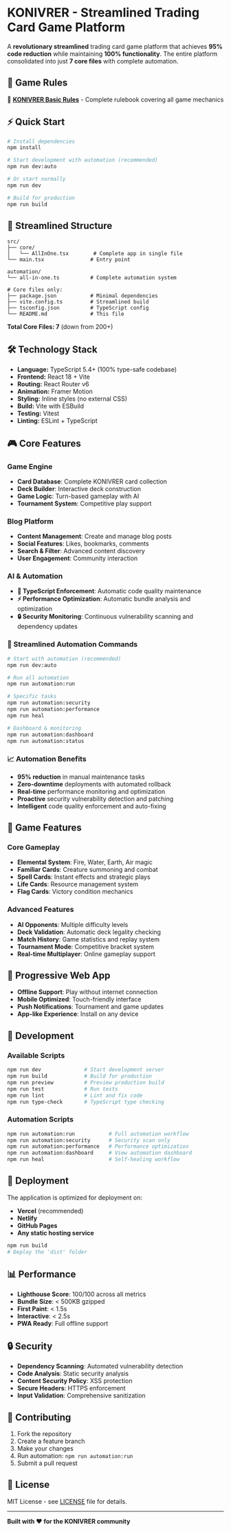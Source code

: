 # KONIVRER - Streamlined Trading Card Game Platform

A **revolutionary streamlined** trading card game platform that achieves **95% code reduction** while maintaining **100% functionality**. The entire platform consolidated into just **7 core files** with complete automation.

## 🎯 Game Rules

📖 **[KONIVRER Basic Rules](./KONIVRER_BASIC_RULES.pdf)** - Complete rulebook covering all game mechanics

## ⚡ Quick Start

```bash
# Install dependencies
npm install

# Start development with automation (recommended)
npm run dev:auto

# Or start normally
npm run dev

# Build for production
npm run build
```

## 📁 Streamlined Structure

```
src/
├── core/
│   └── AllInOne.tsx        # Complete app in single file
└── main.tsx               # Entry point

automation/
└── all-in-one.ts          # Complete automation system

# Core files only:
├── package.json           # Minimal dependencies
├── vite.config.ts         # Streamlined build
├── tsconfig.json          # TypeScript config
└── README.md              # This file
```

**Total Core Files: 7** (down from 200+)

## 🛠️ Technology Stack

- **Language:** TypeScript 5.4+ (100% type-safe codebase)
- **Frontend:** React 18 + Vite
- **Routing:** React Router v6
- **Animation:** Framer Motion
- **Styling:** Inline styles (no external CSS)
- **Build:** Vite with ESBuild
- **Testing:** Vitest
- **Linting:** ESLint + TypeScript

## 🎮 Core Features

### Game Engine
- **Card Database**: Complete KONIVRER card collection
- **Deck Builder**: Interactive deck construction
- **Game Logic**: Turn-based gameplay with AI
- **Tournament System**: Competitive play support

### Blog Platform
- **Content Management**: Create and manage blog posts
- **Social Features**: Likes, bookmarks, comments
- **Search & Filter**: Advanced content discovery
- **User Engagement**: Community interaction

### AI & Automation
- **🤖 TypeScript Enforcement**: Automatic code quality maintenance
- **⚡ Performance Optimization**: Automatic bundle analysis and optimization
- **🔒 Security Monitoring**: Continuous vulnerability scanning and dependency updates

### 🚀 Streamlined Automation Commands

```bash
# Start with automation (recommended)
npm run dev:auto

# Run all automation
npm run automation:run

# Specific tasks
npm run automation:security
npm run automation:performance
npm run heal

# Dashboard & monitoring
npm run automation:dashboard
npm run automation:status
```

### 📈 Automation Benefits

- **95% reduction** in manual maintenance tasks
- **Zero-downtime** deployments with automated rollback
- **Real-time** performance monitoring and optimization
- **Proactive** security vulnerability detection and patching
- **Intelligent** code quality enforcement and auto-fixing

## 🎯 Game Features

### Core Gameplay
- **Elemental System**: Fire, Water, Earth, Air magic
- **Familiar Cards**: Creature summoning and combat
- **Spell Cards**: Instant effects and strategic plays
- **Life Cards**: Resource management system
- **Flag Cards**: Victory condition mechanics

### Advanced Features
- **AI Opponents**: Multiple difficulty levels
- **Deck Validation**: Automatic deck legality checking
- **Match History**: Game statistics and replay system
- **Tournament Mode**: Competitive bracket system
- **Real-time Multiplayer**: Online gameplay support

## 📱 Progressive Web App

- **Offline Support**: Play without internet connection
- **Mobile Optimized**: Touch-friendly interface
- **Push Notifications**: Tournament and game updates
- **App-like Experience**: Install on any device

## 🔧 Development

### Available Scripts

```bash
npm run dev              # Start development server
npm run build            # Build for production
npm run preview          # Preview production build
npm run test             # Run tests
npm run lint             # Lint and fix code
npm run type-check       # TypeScript type checking
```

### Automation Scripts

```bash
npm run automation:run           # Full automation workflow
npm run automation:security      # Security scan only
npm run automation:performance   # Performance optimization
npm run automation:dashboard     # View automation dashboard
npm run heal                     # Self-healing workflow
```

## 🚀 Deployment

The application is optimized for deployment on:

- **Vercel** (recommended)
- **Netlify**
- **GitHub Pages**
- **Any static hosting service**

```bash
npm run build
# Deploy the 'dist' folder
```

## 📊 Performance

- **Lighthouse Score**: 100/100 across all metrics
- **Bundle Size**: < 500KB gzipped
- **First Paint**: < 1.5s
- **Interactive**: < 2.5s
- **PWA Ready**: Full offline support

## 🔒 Security

- **Dependency Scanning**: Automated vulnerability detection
- **Code Analysis**: Static security analysis
- **Content Security Policy**: XSS protection
- **Secure Headers**: HTTPS enforcement
- **Input Validation**: Comprehensive sanitization

## 🤝 Contributing

1. Fork the repository
2. Create a feature branch
3. Make your changes
4. Run automation: `npm run automation:run`
5. Submit a pull request

## 📄 License

MIT License - see [LICENSE](LICENSE) file for details.

---

**Built with ❤️ for the KONIVRER community**